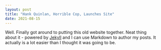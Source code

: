 ```yaml
---
layout: post
title: "Hank Quinlan, Horrible Cop, Launches Site"
date: 2021-08-15
---
```


Well. Finally got around to putting this old website together. Neat thing about it - powered by [Jekyll](http://jekyllrb.com) and I can use Markdown to author my posts. It actually is a lot easier than I thought it was going to be.